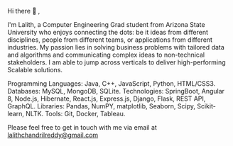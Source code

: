 Hi there 👋 , 

I'm Lalith, a Computer Engineering Grad student from Arizona State University who enjoys connecting the dots: be it ideas from different disciplines, people from different teams, or applications from different industries.
My passion lies in solving business problems with tailored data and algorithms and communicating complex ideas to non-technical stakeholders. I am able to jump across verticals to deliver high-performing Scalable solutions.

Programming Languages: Java, C++, JavaScript, Python, HTML/CSS3. 
Databases: MySQL, MongoDB, SQLite. 
Technologies: SpringBoot, Angular 8, Node.js, Hibernate, React.js, Express.js, Django, Flask, REST API, GraphQL.
Libraries: Pandas, NumPY, matplotlib, Seaborn, Scipy, Scikit-learn, NLTK.
Tools: Git, Docker, Tableau.


Please feel free to get in touch with me via email at lalithchandrilreddy@gmail.com
